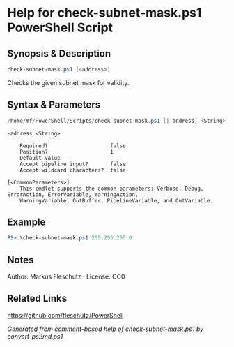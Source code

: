 # Help for check-subnet-mask.ps1 PowerShell Script

## Synopsis & Description
```powershell
check-subnet-mask.ps1 [<address>]
```

Checks the given subnet mask for validity.

## Syntax & Parameters
```powershell
/home/mf/PowerShell/Scripts/check-subnet-mask.ps1 [[-address] <String>] [<CommonParameters>]
```

```
-address <String>
    
    Required?                    false
    Position?                    1
    Default value                
    Accept pipeline input?       false
    Accept wildcard characters?  false
```

```
[<CommonParameters>]
    This cmdlet supports the common parameters: Verbose, Debug, ErrorAction, ErrorVariable, WarningAction, 
    WarningVariable, OutBuffer, PipelineVariable, and OutVariable.
```

## Example
```powershell
PS>.\check-subnet-mask.ps1 255.255.255.0
```


## Notes
Author: Markus Fleschutz · License: CC0

## Related Links
https://github.com/fleschutz/PowerShell

*Generated from comment-based help of check-subnet-mask.ps1 by convert-ps2md.ps1*

